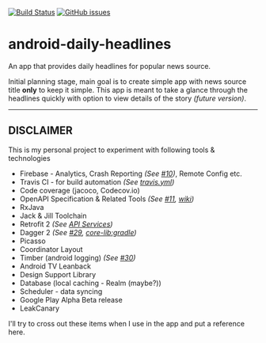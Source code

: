 [![Build Status](https://travis-ci.org/amardeshbd/android-daily-headlines.svg?branch=develop)](https://travis-ci.org/amardeshbd/android-daily-headlines) [![GitHub issues](https://img.shields.io/github/issues/amardeshbd/android-daily-headlines.svg)](https://github.com/amardeshbd/android-daily-headlines/issues)

# android-daily-headlines
An app that provides daily headlines for popular news source.

Initial planning stage, main goal is to create simple app with news source title **only** to keep it simple. This app is meant to take a glance through the headlines quickly with option to view details of the story _(future version)_.

----

## DISCLAIMER
This is my personal project to experiment with following tools & technologies
 * Firebase - Analytics, Crash Reporting _(See [#10](https://github.com/amardeshbd/android-daily-headlines/pull/10))_, Remote Config etc.
 * Travis CI - for build automation _(See [travis.yml](https://github.com/amardeshbd/android-daily-headlines/blob/develop/.travis.yml))_
 * Code coverage (jacoco, Codecov.io)
 * OpenAPI Specification & Related Tools _(See [#11](https://github.com/amardeshbd/android-daily-headlines/pull/11), [wiki](https://github.com/amardeshbd/android-daily-headlines/wiki/Swagger-Codegen))_
 * RxJava
 * Jack & Jill Toolchain 
 * Retrofit 2 _(See [API Services](https://github.com/amardeshbd/android-daily-headlines/tree/develop/api-lib/src/main/java/io/swagger/client/api))_
 * Dagger 2 _(See [#29](https://github.com/amardeshbd/android-daily-headlines/issues/29), [core-lib:gradle](https://github.com/amardeshbd/android-daily-headlines/blob/develop/core-lib/build.gradle#L42))_
 * Picasso
 * Coordinator Layout
 * Timber (android logging) _(See [#30](https://github.com/amardeshbd/android-daily-headlines/pull/30))_
 * Android TV Leanback
 * Design Support Library
 * Database (local caching - Realm (maybe?))
 * Scheduler - data syncing
 * Google Play Alpha Beta release
 * LeakCanary
 
I'll try to cross out these items when I use in the app and put a reference here.
